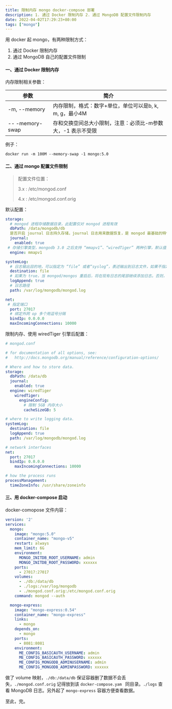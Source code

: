 ```yaml
---
title: 限制内存 mongo docker-compsoe 部署
description: 1. 通过 Docker 限制内存 2. 通过 MongoDB 配置文件限制内存
date: 2022-04-02T17:29:23+80:00
tags: ["mongo"]
---
```


用 docker 起 mongo，有两种限制方式：

1. 通过 Docker 限制内存
2. 通过 MongoDB 自己的配置文件限制



#### 一、通过 Docker 限制内存

内存限制相关参数：

| 参数            | 简介                                                        |
| --------------- | ----------------------------------------------------------- |
| -m, --memory    | 内存限制，格式：数字+单位，单位可以是b, k, m, g，最小4M     |
| -- -memory-swap | 存和交换空间总大小限制，注意：必须比-m参数大，-1 表示不受限 |

例子：

```shell
docker run -m 100M --memory-swap -1 mongo:5.0
```

#### 二、通过 mongo 配置文件限制

> 配置文件位置：
>
> 3.x : /etc/mongod.conf
>
> 4.x : /etc/mongod.conf.orig

默认配置：

```yaml
storage:
  # mongod 进程存储数据目录，此配置仅对 mongod 进程有效
  dbPath: /data/mongodb/db
  是否开启 journal 日志持久存储，journal 日志用来数据恢复，是 mongod 最基础的特性，通常用于故障恢复。64 位系统默认为 true，32 位默认为 false，建议开启，仅对 mongod 进程有效。
  journal:
    enabled: true
 # 存储引擎类型，mongodb 3.0 之后支持 “mmapv1”、“wiredTiger” 两种引擎，默认值为“mmapv1”；官方宣称 wiredTiger 引擎更加优秀。
  engine: mmapv1

systemLog:
  # 日志输出目的地，可以指定为 “file” 或者“syslog”，表述输出到日志文件，如果不指定，则会输出到标准输出中（standard output）
  destination: file
  # 如果为 true，当 mongod/mongos 重启后，将在现有日志的尾部继续添加日志。否则，将会备份当前日志文件，然后创建一个新的日志文件；默认为 false。
  logAppend: true
  # 日志路径
  path: /var/log/mongodb/mongod.log

net:
 # 指定端口
  port: 27017
  # 绑定外网 op 多个用逗号分隔
  bindIp: 0.0.0.0
  maxIncomingConnections: 10000
```

限制内存、使用 wiredTiger 引擎后配置：

```yaml
# mongod.conf

# for documentation of all options, see:
#   http://docs.mongodb.org/manual/reference/configuration-options/

# Where and how to store data.
storage:
  dbPath: /data/db
  journal:
    enabled: true
  engine: wiredTiger
    wiredTiger:
      engineConfig:
        # 限制 5GB 内存大小
        cacheSizeGB: 5

# where to write logging data.
systemLog:
  destination: file
  logAppend: true
  path: /var/log/mongodb/mongod.log

# network interfaces
net:
  port: 27017
  bindIp: 0.0.0.0
	maxIncomingConnections: 10000

# how the process runs
processManagement:
  timeZoneInfo: /usr/share/zoneinfo

```



#### 三、用 docker-compose 启动

docker-comopose 文件内容：

```yaml
version: '2'
services:
  mongo:
    image: "mongo:5.0"
    container_name: "mongo-v5"
    restart: always
    mem_limit: 6G
    environment:
      MONGO_INITDB_ROOT_USERNAME: admin
      MONGO_INITDB_ROOT_PASSWORD: xxxxxx
    ports:
      - 27017:27017
    volumes:
      - ./db:/data/db
      - ./logs:/var/log/mongodb
      - ./mongod.conf.orig:/etc/mongod.conf.orig
    command: mongod --auth

  mongo-express:
    image: "mongo-express:0.54"
    container_name: "mongo-express"
    links:
      - mongo
    depends_on:
      - mongo
    ports:
      - 8081:8081
    environment:
      ME_CONFIG_BASICAUTH_USERNAME: admin
      ME_CONFIG_BASICAUTH_PASSWORD: xxxxxx
      ME_CONFIG_MONGODB_ADMINUSERNAME: admin
      ME_CONFIG_MONGODB_ADMINPASSWORD: xxxxxx
```

做了 volume 映射，`./db:/data/db` 保证容器删了数据不会丢失，`./mongod.conf.orig` 记得放到该 `docker-compose.yam ` 同目录。`./logs` 查看 MongoDB 日志。另外起了 `mongo-express` 容器方便查看数据。

至此，完。

